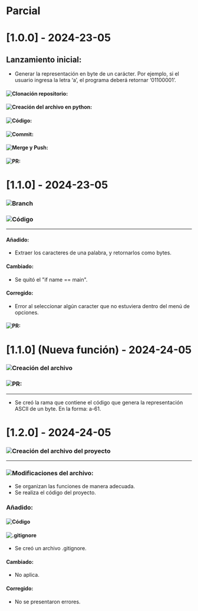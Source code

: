 # Parcial
# [1.0.0] - 2024-23-05
## Lanzamiento inicial: 
* Generar la representación en byte de un carácter. Por ejemplo, si el usuario ingresa
la letra ‘a’, el programa deberá retornar ‘01100001’.
#### ![Clonación repositorio:](https://drive.google.com/file/d/1VmC2AK-Q8gcbmPbLk9p-qT9kTCjVY3M9/view?usp=sharing)

#### ![Creación del archivo en python:](https://drive.google.com/file/d/1VzSw-yjjPyWJIwwQ0pijrUgzz0YUHu_Q/view?usp=sharing)

#### ![Código:](https://drive.google.com/file/d/1VdwNGrEdrymFs-2o37M2aCZTidHIOpTV/view?usp=sharing)

#### ![Commit:](https://drive.google.com/file/d/1VnZ2tnskbv7__aIQUQ2RMya4a63p4IoC/view?usp=sharing)
#### ![Merge y Push:](https://drive.google.com/file/d/1Vtc39oUmrOaRGsbmZ4A-_r3ofShf9QvK/view?usp=sharing)

#### ![PR:](https://drive.google.com/file/d/1WFisWgwu33bba_BEppNvO4eI8tY-JqKT/view?usp=sharing)

# [1.1.0] - 2024-23-05
### ![Branch](https://drive.google.com/file/d/1WEmfid44nih0FxwRVHYhutckttlB-WHz/view?usp=sharing)
### ![Código](https://drive.google.com/file/d/1W8D3rfpEWZqM43NUjKLVl9cGqp5hpDiT/view?usp=sharing)
***

#### Añadido: 
 - Extraer los caracteres de una palabra, y retornarlos como bytes.
#### Cambiado:
- Se quitó el "if name == main".
#### Corregido:
- Error al seleccionar algún caracter que no estuviera dentro del menú de opciones.
#### ![PR:](https://drive.google.com/file/d/1WG-KwaihK9XPevLyWm6qLJCeqJvkdN9_/view?usp=sharing)

# [1.1.0] (Nueva función) - 2024-24-05
### ![Creación del archivo](https://drive.google.com/file/d/1WI63Gs3EcOKZvCY44MzU2lpsVEmc9gyB/view?usp=sharing)
### ![PR:](https://drive.google.com/file/d/1WK6mdZyKtofoYLkWt82JG2Z-PE-e5Cyr/view?usp=sharing)
***
- Se creó la rama que contiene el código que genera la representación ASCII de un byte. En la forma: a-61. 
# [1.2.0] - 2024-24-05 
### ![Creación del archivo del proyecto](https://drive.google.com/file/d/1WNfAPJq-h3el9l2GAfggQelB02mqtjCl/view?usp=sharing)
***
### ![Modificaciones del archivo:](https://drive.google.com/file/d/1WPsnBxJOhV5_m4scWmNv0mBAGQjIVlWg/view?usp=sharing)
- Se organizan las funciones de manera adecuada. 
- Se realiza el código del proyecto.
### Añadido:
#### ![Código](https://drive.google.com/file/d/1WSOQ_9m3M4zPrnfGxyEmUdw4smTcDIF3/view?usp=sharing)
#### ![.gitignore](https://drive.google.com/file/d/1WVHr7ZVmJKV9wpbtZWxurRxT959S7BL3/view?usp=sharing)
- Se creó un archivo .gitignore.

#### Cambiado:
- No aplica.
#### Corregido:
- No se presentaron errores.

